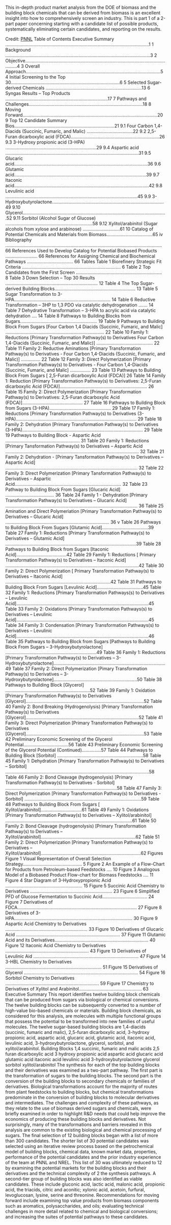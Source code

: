This in-depth product market analysis from the DOE of biomass and the building block chemicals that can be derived from biomass is an excellent insight into how to comprehensively screen an industry. This is part 1 of a 2-part paper concerning starting with a candidate list of possible products, systematically eliminating certain candidates, and reporting on the results.

Credit: [PNNL](https://www.energy.gov/sites/prod/files/2014/03/f14/35523.pdf)
Table of Contents
Executive Summary ................................................................................................................1
1 Background .................................................................................................................3
2 Objective......................................................................................................................4
3 Overall Approach.........................................................................................................5
4 Initial Screening to the Top 30.....................................................................................6
5 Selected Sugar-derived Chemicals ...........................................................................13
6 Syngas Results – Top Products ................................................................................17
7 Pathways and Challenges.........................................................................................18
8 Moving Forward.........................................................................................................20
9 Top 12 Candidate Summary Bios..............................................................................21
9.1 Four Carbon 1,4-Diacids (Succinic, Fumaric, and Malic) ....................................22
9.2 2,5-Furan dicarboxylic acid (FDCA).....................................................................26
9.3 3-Hydroxy propionic acid (3-HPA) .......................................................................29
9.4 Aspartic acid ........................................................................................................31
9.5 Glucaric acid........................................................................................................36
9.6 Glutamic acid.......................................................................................................39
9.7 Itaconic acid.........................................................................................................42
9.8 Levulinic acid .......................................................................................................45
9.9 3-Hydroxybutyrolactone.......................................................................................49
9.10 Glycerol................................................................................................................52
9.11 Sorbitol (Alcohol Sugar of Glucose) ....................................................................58
9.12 Xylitol/arabinitol (Sugar alcohols from xylose and arabinose) .............................61
10 Catalog of Potential Chemicals and Materials from Biomass....................................65
iv
Bibliography .......................................................................................................................... 66
References Used to Develop Catalog for Potential Biobased Products ......................... 66
References for Assigning Chemical and Biochemical Pathways .................................... 66
Tables
Table 1 Biorefinery Strategic Fit Criteria ............................................................................. 6
Table 2 Top Candidates from the First Screen ................................................................... 8
Table 3 Down Selection – Top 30 Results ........................................................................ 12
Table 4 The Top Sugar-derived Building Blocks............................................................... 13
Table 5 Sugar Transformation to 3-HPA........................................................................... 14
Table 6 Reductive Transformation – 3HP to 1,3 PDO via catalytic dehydrogenation ....... 14
Table 7 Dehydrative Transformation – 3-HPA to acrylic acid via catalytic dehydration .... 14
Table 8 Pathways to Building Blocks from Sugars............................................................ 19
Table 9 Pathways to Building Block From Sugars [Four Carbon 1,4 Diacids
(Succinic, Fumaric, and Malic] ............................................................................. 22
Table 10 Family 1: Reductions [Primary Transformation Pathway(s) to Derivatives Four
Carbon 1,4-Diacids (Succinic, Fumaric, and Malic)] ............................................ 22
Table 11 Family 2: Reductive Aminations [Primary Transformation Pathway(s) to
Derivatives - Four Carbon 1,4-Diacids (Succinic, Fumaric, and Malic)] ............... 22
Table 12 Family 3: Direct Polymerization [Primary Transformation Pathway(s) to
Derivatives - Four Carbon 1,4-Diacids (Succinic, Fumaric, and Malic] ................ 23
Table 13 Pathways to Building Block From Sugars [ 2,5-Furan dicarboxylic Acid (FDCA)] 26
Table 14 Family 1: Reduction [Primary Transformation Pathway(s) to Derivatives:
2,5-Furan dicarboxylic Acid (FDCA)].................................................................... 26
Table 15 Family 2: Direct Polymerization [Primary Transformation Pathway(s) to
Derivatives: 2,5-Furan dicarboxylic Acid (FDCA)]............................................... 27
Table 16 Pathways to Building Block from Sugars (3-HPA)................................................ 29
Table 17 Family 1: Reductions [Primary Transformation Pathway(s) to
Derivatives (3-HPA).............................................................................................. 29
Table 18 Family 2: Dehydration [Primary Transformation Pathway(s) to
Derivatives (3-HPA).............................................................................................. 29
Table 19 Pathways to Building Block - Aspartic Acid .......................................................... 31
Table 20 Family 1: Reductions [Primary Tansformation Pathway(s) to Derivatives –
Aspartic Acid ........................................................................................................ 32
Table 21 Family 2: Dehydration - [Primary Tansformation Pathway(s) to Derivatives –
Aspartic Acid] ....................................................................................................... 32
Table 22 Family 3: Direct Polymerization [Primary Tansformation Pathway(s) to
Derivatives – Aspartic Acid................................................................................... 32
Table 23 Pathway to Building Block From Sugars [Glucaric Acid] ...................................... 36
Table 24 Family 1 - Dehydration [Primary Transformation Pathway(s) to Derivatives –
Glucaric Acid] ....................................................................................................... 36
Table 25 Amination and Direct Polymeriation [Primary Transformation Pathway(s) to
Derivatives – Glucaric Acid] ................................................................................. 36
v
Table 26 Pathways to Building Block From Sugars [Glutamic Acid]....................................39
Table 27 Family 1: Reductions [Primary Transformation Pathway(s) to Derivatives –
Glutamic Acid] ......................................................................................................39
Table 28 Pathways to Building Block from Sugars [Itaconic Acid].......................................42
Table 29 Family 1: Reductions [ Primary Transformation Pathway(s) to Derivatives –
Itaconic Acid] ........................................................................................................42
Table 30 Family 2: Direct Polymerization [ Primary Transformation Pathway(s) to
Derivatives – Itaconic Acid] ..................................................................................42
Table 31 Pathways to Building Block From Sugars [Levulinic Acid]....................................45
Table 32 Family 1: Reductions [Primary Transformation Pathways(s) to Derivatives –
Levulinic Acid].......................................................................................................45
Table 33 Family 2: Oxidations [Primary Transformation Pathways(s) to Derivatives –
Levulinic Acid].......................................................................................................45
Table 34 Family 3: Condensation [Primary Transformation Pathways(s) to Derivatives –
Levulinic Acid].......................................................................................................46
Table 35 Pathways to Building Block from Sugars [Pathways to Building Block From
Sugars – 3-Hydroxybutyrolactone] .......................................................................49
Table 36 Family 1: Reductions [Primary Transformation Pathway(s) to Derivatives –
3-Hydroxybutyrolactone].......................................................................................49
Table 37 Family 2: Direct Polymerization [Pimary Transformation Pathway(s) to
Derivatives – 3-Hydroxybutyrolactone].................................................................50
Table 38 Pathways to Building Block [Glycerol] ..................................................................52
Table 39 Family 1: Oxidation [Primary Transformation Pathway(s) to
Derivatives [Glycerol]............................................................................................52
Table 40 Family 2: Bond Breaking (Hydrogenolysis) [Primary Transformation Pathway(s)
to Derivatives [Glycerol]........................................................................................52
Table 41 Family 3: Direct Polymerization [Primary Transformation Pathway(s) to
Derivatives [Glycerol]............................................................................................53
Table 42 Preliminary Economic Screening of the Glycerol Potential...................................56
Table 43 Preliminary Economic Screening of the Glycerol Potential (Continued)...............57
Table 44 Pathways to Building Block [Sorbitol] ...................................................................58
Table 45 Family 1: Dehydration [Primary Transformation Pathway(s) to Derivatives –
Sorbitol] ................................................................................................................58
Table 46 Family 2: Bond Cleavage (hydrogenolysis) [Primary Transformation Pathway(s)
to Derivatives - Sorbitol] .......................................................................................58
Table 47 Family 3: Direct Polymerization [Primary Transformation Pathway(s) to
Derivatives - Sorbitol] ...........................................................................................59
Table 48 Pathways to Building Block From Sugars [ Xylitol/arabinitol]................................61
Table 49 Family 1: Oxidations [Primary Transformation Pathway(s) to Derivatives –
Xylitol/arabinitol] ...................................................................................................61
Table 50 Family 2: Bond Cleavage (hydrogenolysis) [Primary Transformation Pathway(s)
to Derivatives – Xylitol/arabinitol]..........................................................................62
Table 51 Family 2: Direct Polymerization [Primary Transformation Pathway(s) to
Derivatives – Xylitol/arabinitol]..............................................................................62
Figures
Figure 1 Visual Representation of Overall Selection Strategy.............................................. 5
Figure 2 An Example of a Flow-Chart for Products from Petroleum-based Feedstocks .... 10
Figure 3 Analogous Model of a Biobased Product Flow-chart for Biomass Feedstocks .... 11
Figure 4 Star Diagram of 3-Hydroxypropionic Acid ............................................................ 15
Figure 5 Succinic Acid Chemistry to Derivatives ................................................................ 23
Figure 6 Simplified PFD of Glucose Fermentation to Succinic Acid................................... 24
Figure 7 Derivatives of FDCA............................................................................................. 27
Figure 8 Derivatives of 3-HPA............................................................................................ 30
Figure 9 Aspartic Acid Chemistry to Derivatives ................................................................ 33
Figure 10 Derivatives of Glucaric Acid ................................................................................. 37
Figure 11 Glutamic Acid and its Derivatives......................................................................... 40
Figure 12 Itaconic Acid Chemistry to Derivatives ................................................................. 43
Figure 13 Derivatives of Levulinic Aid .................................................................................. 47
Figure 14 3-HBL Chemistry to Derivatives ........................................................................... 51
Figure 15 Derivatives of Glycerol ......................................................................................... 54
Figure 16 Sorbitol Chemistry to Derivatives ......................................................................... 59
Figure 17 Chemistry to Derivatives of Xylitol and Arabinitol................................................. 63
Executive Summary
This report identifies twelve building block chemicals that can be produced from sugars via
biological or chemical conversions. The twelve building blocks can be subsequently
converted to a number of high-value bio-based chemicals or materials. Building block
chemicals, as considered for this analysis, are molecules with multiple functional groups that
possess the potential to be transformed into new families of useful molecules. The twelve
sugar-based building blocks are 1,4-diacids (succinic, fumaric and malic), 2,5-furan
dicarboxylic acid, 3-hydroxy propionic acid, aspartic acid, glucaric acid, glutamic acid,
itaconic acid, levulinic acid, 3-hydroxybutyrolactone, glycerol, sorbitol, and xylitol/arabinitol.
Building Blocks
1,4 succinic, fumaric and malic acids
2,5 furan dicarboxylic acid
3 hydroxy propionic acid
aspartic acid
glucaric acid
glutamic acid
itaconic acid
levulinic acid
3-hydroxybutyrolactone
glycerol
sorbitol
xylitol/arabinitol
The synthesis for each of the top building blocks and their derivatives was examined as a
two-part pathway. The first part is the transformation of sugars to the building blocks. The
second part is the conversion of the building blocks to secondary chemicals or families of
derivatives. Biological transformations account for the majority of routes from plant
feedstocks to building blocks, but chemical transformations predominate in the conversion of
building blocks to molecular derivatives and intermediates. The challenges and complexity
of these pathways, as they relate to the use of biomass derived sugars and chemicals, were
briefly examined in order to highlight R&D needs that could help improve the economics of
producing these building blocks and derivatives. Not surprisingly, many of the
transformations and barriers revealed in this analysis are common to the existing biological
and chemical processing of sugars.
The final selection of 12 building blocks began with a list of more than 300 candidates. The
shorter list of 30 potential candidates was selected using an iterative review process based
on the petrochemical model of building blocks, chemical data, known market data,
properties, performance of the potential candidates and the prior industry experience of the
team at PNNL and NREL. This list of 30 was ultimately reduced to 12 by examining the
potential markets for the building blocks and their derivatives and the technical complexity of
2
the synthesis pathways. A second-tier group of building blocks was also identified as viable
candidates. These include gluconic acid, lactic acid, malonic acid, propionic acid, the triacids,
citric and aconitic; xylonic acid, acetoin, furfural, levoglucosan, lysine, serine and threonine.
Recommendations for moving forward include examining top value products from biomass
components such as aromatics, polysaccharides, and oils; evaluating technical challenges in
more detail related to chemical and biological conversions; and increasing the suites of
potential pathways to these candidates.
